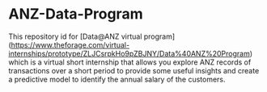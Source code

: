 # ANZ-Data-Program
This repository id for [Data@ANZ virtual program] (https://www.theforage.com/virtual-internships/prototype/ZLJCsrpkHo9pZBJNY/Data%40ANZ%20Program) which is a virtual short internship that allows you explore ANZ records of transactions over a short period to provide some useful insights and create a predictive model to identify the annual salary of the customers. 
